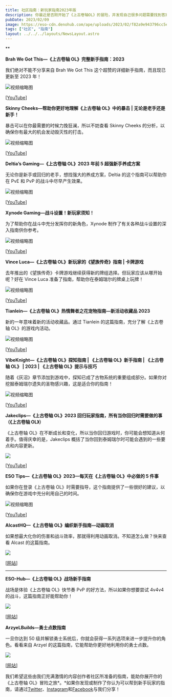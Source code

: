 ```yaml
---
title: 社区指南：新玩家指南2023年版
description: 你最近是否刚开始了《上古卷轴OL》的冒险，并发现自己很多问题需要找到答案？这里有一些社区制作的指南，希望能帮助你完成泰姆瑞尔的冒险。
pubDate: 2023/02/09
image: https://eso-cdn.denohub.com/ape/uploads/2023/02/f82a9e943796cc5ece245741117a7a89.jpg
tags: ["社区", "指南"]
layout: ../../../layouts/NewsLayout.astro
---
```


\*\*

**Brah We Got This—《上古卷轴 OL》完整新手指南：2023**

我们绝对不能不分享来自 Brah We Got This 这个超赞的详细新手指南，而且现已更新至 2023 年！

![视频缩略图](https://i.ytimg.com/vi/gw6kcH396o4/maxresdefault.jpg)

\[[YouTube](https://www.youtube.com/@BrahWeGotThis)]

**Skinny Cheeks—帮助你更好地理解《上古卷轴 OL》中的暴击 | 无论是老手还是新手！**

暴击可以在你最需要的时候力挽狂澜，所以不妨查看 Skinny Cheeks 的分析，以确保你有最大的机会发动毁灭性的打击。

![视频缩略图](https://i.ytimg.com/vi/3WerVFk6h_s/maxresdefault.jpg)

\[[YouTube](https://www.youtube.com/@skinnycheeks)]

**Deltia’s Gaming—《上古卷轴 OL》2023 年前 5 超强新手养成方案**

无论你是新手或回归的老手，想找强大的养成方案，Deltia 的这个指南可以帮助你在 PvE 和 PvP 的战斗中尽早产生效果。

![视频缩略图](https://i.ytimg.com/vi/297TJXHB1PE/maxresdefault.jpg)

\[[YouTube](https://www.youtube.com/@Deltiasgaming)]

**Xynode Gaming—战斗设置！新玩家须知！**

为了帮助你在战斗中充分发挥你的新角色，Xynode 制作了有关各种战斗设置的深入指南供你参考。

![视频缩略图](https://i.ytimg.com/vi/kURTJ7hyO_M/maxresdefault.jpg)

\[[YouTube](https://www.youtube.com/@xynodegaming)]

**Vince Luca—《上古卷轴 OL》新玩家的《望族传奇》指南 | 卡牌游戏**

去年推出的《望族传奇》卡牌游戏继续获得新的牌组选择。但玩家应该从哪开始呢？好在 Vince
Luca 准备了指南，帮助你在泰姆瑞尔的牌桌上玩牌！

![视频缩略图](https://i.ytimg.com/vi/6bUb76kQomI/maxresdefault.jpg)

\[[YouTube](https://www.youtube.com/@VinceLuca)]

**Tianlein—《上古卷轴 OL》热情舞者之花宠物指南—新活动收藏品 2023**

新的一年意味着新的活动收藏品。通过 Tianlein 的这篇指南，充分了解《上古卷轴 OL》的游戏内活动。

![视频缩略图](https://i.ytimg.com/vi/JNDOxkXFDfk/maxresdefault.jpg)

\[[YouTube](https://www.youtube.com/@Tianlein)]

**VibeKnight—《上古卷轴 OL》探知指南 | 《上古卷轴 OL》新手指南 | 《上古卷轴 OL》 | 2023 | 《上古卷轴 OL》提示与技巧**

随着《灰沼》章节添加到游戏中，探知已成了古物系统的重要组成部分。如果你对挖掘泰姆瑞尔遗失的圣物感兴趣，这是适合你的指南！

![视频缩略图](https://i.ytimg.com/vi/IVnifByfzjY/maxresdefault.jpg)

\[[YouTube](https://www.youtube.com/@VibeKnight10)]

**Jakeclips—《上古卷轴 OL》2023 回归玩家指南，所有当你回归时需要做的事（《上古卷轴 OL》）**

《上古卷轴 OL》在不断成长和变化，所以当你回归游戏时，你可能会想知道从何着手。值得庆幸的是，Jakeclips 概括了当你回到泰姆瑞尔时可能会遇到的一些要点和内容更新。

![](https://eso-cdn.denohub.com/ape/uploads/2023/02/2958d0421bf16d524be10e20b0a34e58.jpg)

\[[YouTube](https://www.youtube.com/@jakeclips9481)]

**ESO Tips—《上古卷轴 OL》2023—每天在《上古卷轴 OL》中必做的 5 件事**

如果你在登录《上古卷轴 OL》时需要指导，这个指南提供了一些很好的建议，以确保你在游戏中充分利用自己的时间。

![视频缩略图](https://i.ytimg.com/vi/uQOhCMbCcSQ/maxresdefault.jpg)

\[[YouTube](https://www.youtube.com/@TheESOTips)]

**AlcastHQ—《上古卷轴 OL》编织新手指南—动画取消**

如果想最大化你的伤害和战斗效率，那就得利用动画取消。不知道怎么做？快来查看 Alcast 的这篇指南。

![](https://eso-cdn.denohub.com/ape/uploads/2023/02/df4e12860210e5d9a6d614e945e39c51.jpg)

\[[网站](https://alcasthq.com/)]

---

**ESO-Hub—《上古卷轴 OL》战场新手指南**

战场是体验《上古卷轴 OL》快节奏 PvP 的好方法，所以如果你想要尝试 4v4v4 的战斗，这篇指南正好能帮助你！

![](https://eso-cdn.denohub.com/ape/uploads/2023/02/a8eb6350f89f73930a5674ae366aef07.jpg)

\[[网站](https://eso-hub.com/)]

**ArzyeLBuilds—勇士点数指南**

一旦你达到 50 级并解锁勇士系统后，你就会获得一系列选项来进一步提升你的角色。看看来自 Arzyel 的这篇指南，它能帮助你更好地利用你的勇士点数。

![](https://eso-cdn.denohub.com/ape/uploads/2023/02/087869b840b3c4b71536f52bd7ead856.jpg)

\[[网站](https://arzyelbuilds.com/)]

我们希望这些由我们充满激情的内容创作者社区所准备的指南，能助你展开你的《上古卷轴 OL》冒险之旅*。*如果你发现或制作了你认为可以帮到新手玩家的指南，请通过[Twitter](https://twitter.com/TESOnline)、[Instagram](https://www.instagram.com/elderscrollsonline/)和[Facebook](https://www.facebook.com/ElderScrollsOnline)与我们分享！
